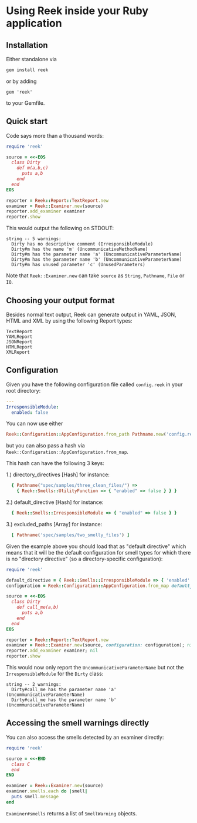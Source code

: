 # Using Reek inside your Ruby application

## Installation

Either standalone via

```bash
gem install reek
```

or by adding

```
gem 'reek'
```

to your Gemfile.

## Quick start

Code says more than a thousand words:

```ruby
require 'reek'

source = <<-EOS
  class Dirty
    def m(a,b,c)
      puts a,b
    end
  end
EOS

reporter = Reek::Report::TextReport.new
examiner = Reek::Examiner.new(source)
reporter.add_examiner examiner
reporter.show
```

This would output the following on STDOUT:

```
string -- 5 warnings:
  Dirty has no descriptive comment (IrresponsibleModule)
  Dirty#m has the name 'm' (UncommunicativeMethodName)
  Dirty#m has the parameter name 'a' (UncommunicativeParameterName)
  Dirty#m has the parameter name 'b' (UncommunicativeParameterName)
  Dirty#m has unused parameter 'c' (UnusedParameters)
```

Note that `Reek::Examiner.new` can take `source` as `String`, `Pathname`, `File` or `IO`.

## Choosing your output format

Besides normal text output, Reek can generate output in YAML,
JSON, HTML and XML by using the following Report types:

```
TextReport
YAMLReport
JSONReport
HTMLReport
XMLReport
```

## Configuration

Given you have the following configuration file called `config.reek` in your root directory:

```Yaml
---
IrresponsibleModule:
  enabled: false
```

You can now use either

```Ruby
Reek::Configuration::AppConfiguration.from_path Pathname.new('config.reek')
```

but you can also pass a hash via `Reek::Configuration::AppConfiguration.from_map`.

This hash can have the following 3 keys:

1.) directory_directives [Hash] for instance:

```Ruby
  { Pathname("spec/samples/three_clean_files/") =>
    { Reek::Smells::UtilityFunction => { "enabled" => false } } }
```

2.) default_directive [Hash] for instance:

```Ruby
  { Reek::Smells::IrresponsibleModule => { "enabled" => false } }
```

3.) excluded_paths [Array] for instance:

```Ruby
  [ Pathname('spec/samples/two_smelly_files') ]
```

Given the example above you should load that as "default directive" which means that it will
be the default configuration for smell types for which there is
no "directory directive" (so a directory-specific configuration):

```Ruby
require 'reek'

default_directive = { Reek::Smells::IrresponsibleModule => { 'enabled' => false } }
configuration = Reek::Configuration::AppConfiguration.from_map default_directive: default_directive

source = <<-EOS
  class Dirty
    def call_me(a,b)
      puts a,b
    end
  end
EOS

reporter = Reek::Report::TextReport.new
examiner = Reek::Examiner.new(source, configuration: configuration); nil
reporter.add_examiner examiner; nil
reporter.show
```

This would now only report the `UncommunicativeParameterName` but not the `IrresponsibleModule`
for the `Dirty` class:

```
string -- 2 warnings:
  Dirty#call_me has the parameter name 'a' (UncommunicativeParameterName)
  Dirty#call_me has the parameter name 'b' (UncommunicativeParameterName)
```

## Accessing the smell warnings directly

You can also access the smells detected by an examiner directly:

```ruby
require 'reek'

source = <<-END
  class C
  end
END

examiner = Reek::Examiner.new(source)
examiner.smells.each do |smell|
  puts smell.message
end
```

`Examiner#smells` returns a list of `SmellWarning` objects.
